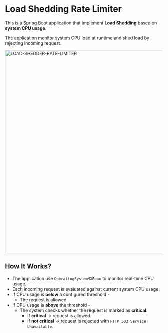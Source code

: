 # Load Shedding Rate Limiter

This is a Spring Boot application that implement **Load Shedding** based on **system CPU usage**.

The application monitor system CPU load at runtime and shed load by rejecting incoming request.

<img width="1364" height="650" alt="LOAD-SHEDDER-RATE-LIMITER" src="https://github.com/user-attachments/assets/f5d48bc3-5db0-4d73-92b5-97f38be11d5b" />


## How It Works?

- The application use `OperatingSystemMXBean` to monitor real-time CPU usage.
- Each incoming request is evaluated against current system CPU usage.
- If CPU usage is **below** a configured threshold -
  - The request is allowed.
- If CPU usage is **above** the threshold -
  - The system checks whether the request is marked as **critical**.
    - If **critical** → request is allowed.
    - If **not critical** → request is rejected with `HTTP 503 Service Unavailable`.
